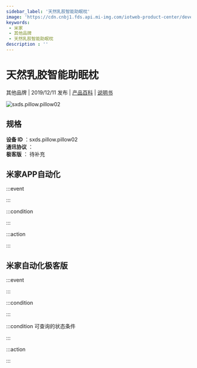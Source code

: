```yaml
---
sidebar_label: '天然乳胶智能助眠枕'
image: 'https://cdn.cnbj1.fds.api.mi-img.com/iotweb-product-center/developer_1571312597487Vt6m7TJ2.png?GalaxyAccessKeyId=AKVGLQWBOVIRQ3XLEW&Expires=9223372036854775807&Signature=/Ls0XfvCEZUX+1blCGNLnfVQPYo='
keywords: 
 - 米家
 - 其他品牌
 - 天然乳胶智能助眠枕
description : ''
---
```

# 天然乳胶智能助眠枕

其他品牌 | 2019/12/11 发布 | [产品百科](https://home.mi.com/webapp/content/baike/product/index.html?model=sxds.pillow.pillow02/) | [说明书](https://home.mi.com/views/introduction.html?model=sxds.pillow.pillow02&region=cn)

![sxds.pillow.pillow02](https://cdn.cnbj1.fds.api.mi-img.com/iotweb-product-center/developer_1571312597487Vt6m7TJ2.png?GalaxyAccessKeyId=AKVGLQWBOVIRQ3XLEW&Expires=9223372036854775807&Signature=/Ls0XfvCEZUX+1blCGNLnfVQPYo=)

## 规格  
> 
**设备 ID** ：sxds.pillow.pillow02  
**通讯协议** ：  
**极客版**  ： 待补充 


## 米家APP自动化  

:::event  

:::

:::condition  

:::

:::action   

:::

## 米家自动化极客版  

:::event  

:::

:::condition  

:::

:::condition 可查询的状态条件  

:::

:::action  

:::

        
